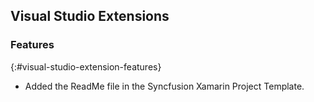 ## Visual Studio Extensions

### Features
{:#visual-studio-extension-features}

* Added the ReadMe file in the Syncfusion Xamarin Project Template.